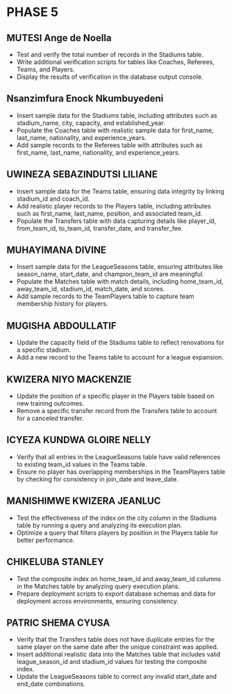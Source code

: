 # PHASE 5

## MUTESI Ange de Noella
- Test and verify the total number of records in the Stadiums table.
- Write additional verification scripts for tables like Coaches, Referees, Teams, and Players.
- Display the results of verification in the database output console.


## Nsanzimfura Enock Nkumbuyedeni
- Insert sample data for the Stadiums table, including attributes such as stadium_name, city, capacity, and established_year.
- Populate the Coaches table with realistic sample data for first_name, last_name, nationality, and experience_years.
- Add sample records to the Referees table with attributes such as first_name, last_name, nationality, and experience_years.


## UWINEZA SEBAZINDUTSI LILIANE
- Insert sample data for the Teams table, ensuring data integrity by linking stadium_id and coach_id.
- Add realistic player records to the Players table, including attributes such as first_name, last_name, position, and associated team_id.
- Populate the Transfers table with data capturing details like player_id, from_team_id, to_team_id, transfer_date, and transfer_fee.

## MUHAYIMANA DIVINE
- Insert sample data for the LeagueSeasons table, ensuring attributes like season_name, start_date, and champion_team_id are meaningful.
- Populate the Matches table with match details, including home_team_id, away_team_id, stadium_id, match_date, and scores.
- Add sample records to the TeamPlayers table to capture team membership history for players.


## MUGISHA ABDOULLATIF
- Update the capacity field of the Stadiums table to reflect renovations for a specific stadium.
- Add a new record to the Teams table to account for a league expansion.


## KWIZERA NIYO MACKENZIE
- Update the position of a specific player in the Players table based on new training outcomes.
- Remove a specific transfer record from the Transfers table to account for a canceled transfer.

## ICYEZA KUNDWA GLOIRE NELLY
- Verify that all entries in the LeagueSeasons table have valid references to existing team_id values in the Teams table.
- Ensure no player has overlapping memberships in the TeamPlayers table by checking for consistency in join_date and leave_date.


## MANISHIMWE KWIZERA JEANLUC
- Test the effectiveness of the index on the city column in the Stadiums table by running a query and analyzing its execution plan.
- Optimize a query that filters players by position in the Players table for better performance.

## CHIKELUBA STANLEY
- Test the composite index on home_team_id and away_team_id columns in the Matches table by analyzing query execution plans.
- Prepare deployment scripts to export database schemas and data for deployment across environments, ensuring consistency.


## PATRIC SHEMA CYUSA
- Verify that the Transfers table does not have duplicate entries for the same player on the same date after the unique constraint was applied.
- Insert additional realistic data into the Matches table that includes valid league_season_id and stadium_id values for testing the composite index.
- Update the LeagueSeasons table to correct any invalid start_date and end_date combinations.